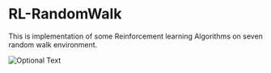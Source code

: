 # RL-RandomWalk

This is implementation of some Reinforcement learning Algorithms on seven random walk environment.

![Optional Text](C:\Users\areeb\Pictures\Screenshots\Screenshot(2))

